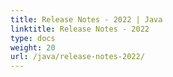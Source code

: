 ```yaml
---
title: Release Notes - 2022 | Java
linktitle: Release Notes - 2022
type: docs
weight: 20
url: /java/release-notes-2022/
---
```


